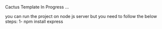 Cactus Template
In Progress ...

you can run the project on node js server but you need to follow the below steps:
1- npm install express